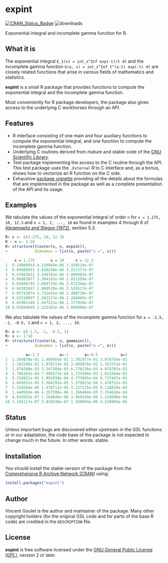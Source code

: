 # expint
[![CRAN\_Status\_Badge](http://www.r-pkg.org/badges/version/expint)](https://cran.r-project.org/package=expint) ![downloads](http://cranlogs.r-pkg.org/badges/grand-total/expint)

Exponential integral and incomplete gamma function for R.

## What it is

The exponential integral `E_1(x) = int_x^Inf exp(-t)/t dt` and the
incomplete gamma function `G(a, x) = int_x^Inf t^(a-1) exp(-t) dt`
are closely related functions that arise in various fields of
mathematics and statistics.

**expint** is a small R package that provides functions to compute
the exponential integral and the incomplete gamma function.

Most conveniently for R package developers, the package also gives
access to the underlying C workhorses through an API.

## Features

- R interface consisting of one main and four auxiliary functions to
  compute the exponential integral, and one function to compute the
  incomplete gamma function.
- Underlying C routines derived from mature and stable code of the
  [GNU Scientific Library](https://www.gnu.org/software/gsl/).
- Test package implementing the access to the C routine
  through the API. This test package uses the `.External` R to C
  interface and, as a bonus, shows how to vectorize an R function on
  the C side.
- Exhaustive
  [package vignette](https://cran.r-project.org/package=expint/vignettes/expint.pdf)
  providing all the details about the formulas that are implemented in
  the package as well as a complete presentation of the API and its
  usage.

## Examples

We tabulate the values of the exponential integral of order `n` for `x = 1.275, 10, 12.3` and
`n = 1, 2, ..., 10` as found in examples 4 through 6 of
[Abramowitz and Stegun (1972)](http://people.math.sfu.ca/~cbm/aands/), section 5.3.

```R
R> x <- c(1.275, 10, 12.3)
R > n <- 1:10
R> structure(t(outer(x, n, expint)),
+            dimnames = list(n, paste("x =", x)))

    x = 1.275       x = 10     x = 12.3
1  0.14080993 4.156969e-06 3.439534e-07
2  0.09989831 3.830240e-06 3.211177e-07
3  0.07603031 3.548763e-06 3.009983e-07
4  0.06083077 3.304101e-06 2.831550e-07
5  0.05046793 3.089729e-06 2.672346e-07
6  0.04301687 2.900528e-06 2.529517e-07
7  0.03743074 2.732441e-06 2.400730e-07
8  0.03310097 2.582217e-06 2.284066e-07
9  0.02965340 2.447221e-06 2.177930e-07
10 0.02684699 2.325303e-06 2.080990e-07
```

We also tabulate the values of the incomplete gamma function for
`a = -1.5, -1, -0.5, 1` and `x = 1, 2, ..., 10`.

```R
R> a <- c(-1.5, -1, -0.5, 1)
R> x <- 1:10
R> structure(t(outer(a, x, gammainc)),
+            dimnames = list(x, paste("a =", a)))

         a=-1.5         a=-1       a=-0.5          a=1
1  1.264878e-01 1.484955e-01 1.781477e-01 3.678794e-01
2  1.183299e-02 1.876713e-02 3.009876e-02 1.353353e-01
3  1.870260e-03 3.547308e-03 6.776136e-03 4.978707e-02
4  3.706365e-04 7.995573e-04 1.733500e-03 1.831564e-02
5  8.350921e-05 1.992938e-04 4.773965e-04 6.737947e-03
6  2.045031e-05 5.304291e-05 1.379823e-04 2.478752e-03
7  5.310564e-06 1.478712e-05 4.127115e-05 9.118820e-04
8  1.440569e-06 4.267206e-06 1.266464e-05 3.354626e-04
9  4.042025e-07 1.264846e-06 3.964430e-06 1.234098e-04
10 1.165117e-07 3.830240e-07 1.260904e-06 4.539993e-05
```

## Status

Unless important bugs are discovered either upstream in the GSL
functions or in our adaptation, the code base of the package is not
expected to change much in the future. In other words: stable.

## Installation

You  should install the stable version of the package from the
[Comprehensive R Archive Network (CRAN)](https://cran.r-project.org/package=expint)
using:

```R
install.packages("expint")
```

## Author

Vincent Goulet is the author and maintainer of the package. Many other
copyright holders (for the original GSL code and for parts of the base
R code) are credited in the `DESCRIPTION` file.

## License

**expint** is free software licensed under the [GNU General Public
License (GPL)](https://www.gnu.org/copyleft/gpl.html), version 2 or later.

